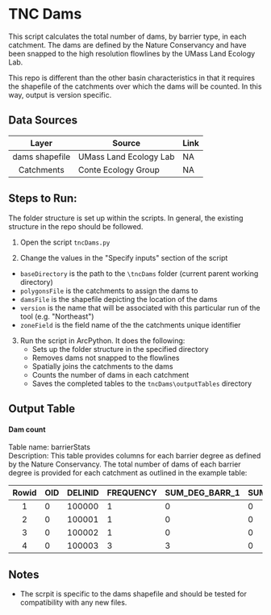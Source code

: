 TNC Dams
========

This script calculates the total number of dams, by barrier type, in each catchment. The dams are defined by the Nature Conservancy and have been snapped to the high resolution flowlines by the UMass Land Ecology Lab.

This repo is different than the other basin characteristics in that it requires the shapefile of the catchments over which the dams will be counted. In this way, output is version specific.

## Data Sources
| Layer           | Source                 | Link |
|:-----:          | ------                 | ---- |
| dams shapefile  | UMass Land Ecology Lab | NA   |
| Catchments      | Conte Ecology Group    | NA   |

## Steps to Run:

The folder structure is set up within the scripts. In general, the existing structure in the repo should be followed.

1. Open the script `tncDams.py`

2. Change the values in the "Specify inputs" section of the script
 - `baseDirectory` is the path to the `\tncDams` folder (current parent working directory)
 - `polygonsFile` is the catchments to assign the dams to
 - `damsFile` is the shapefile depicting the location of the dams
 - `version` is the name that will be associated with this particular run of the tool (e.g. "Northeast")
 - `zoneField` is the field name of the the catchments unique identifier

3. Run the script in ArcPython. It does the following:
   - Sets up the folder structure in the specified directory
   - Removes dams not snapped to the flowlines
   - Spatially joins the catchments to the dams
   - Counts the number of dams in each catchment
   - Saves the completed tables to the `tncDams\outputTables` directory


## Output Table

#### Dam count
Table name: barrierStats <br>
Description: This table provides columns for each barrier degree as defined by the Nature Conservancy. The total number of dams of each barrier degree is provided for each catchment as outlined in the example table:

| Rowid  | OID  | DELINID | FREQUENCY | SUM_DEG_BARR_1 | SUM_DEG_BARR_2 | SUM_DEG_BARR_3 | SUM_DEG_BARR_4 | SUM_DEG_BARR_5 | SUM_DEG_BARR_6 | SUM_DEG_BARR_7 |
|:-----: | ---- | ------- | --------- | -------------- | -------------- | -------------- | -------------- | -------------- | -------------- | -------------- |
|  1     | 0    | 100000  |    1      |       0        |       0        |       0        |       0        |       0        |       0        |       0        |
|  2     | 0    | 100001  |    1      |       0        |       0        |       0        |       0        |       0        |       0        |       0        |
|  3     | 0    | 100002  |    1      |       0        |       0        |       0        |       0        |       0        |       0        |       0        |
|  4     | 0    | 100003  |    3      |       3        |       0        |       0        |       0        |       0        |       0        |       0        |


## Notes

- The scrpit is specific to the dams shapefile and should be tested for compatibility with any new files.
